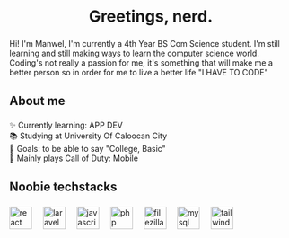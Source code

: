 <h1 align="center">Greetings,  nerd.</h1>

###

<p align="left">Hi! I'm Manwel, I'm currently a 4th Year BS Com Science student. I'm still learning and still making ways to learn the computer science world. Coding's not really a passion for me, it's something that will make me a better person so in order for me to  live a better life "I HAVE TO CODE"</p>

###

<h2 align="left">About me</h2>

###

<p align="left">✨ Currently learning: APP DEV<br>📚 Studying at University Of Caloocan City<br>🎯 Goals: to be able to say "College, Basic"<br>👾 Mainly plays Call of Duty: Mobile</p>

###

<h2 align="left">Noobie techstacks</h2>

###

<div align="left">
  <img src="https://cdn.jsdelivr.net/gh/devicons/devicon/icons/react/react-original.svg" height="40" alt="react logo"  />
  <img width="12" />
  <img src="https://cdn.jsdelivr.net/gh/devicons/devicon/icons/laravel/laravel-original.svg" height="40" alt="laravel logo"  />
  <img width="12" />
  <img src="https://cdn.jsdelivr.net/gh/devicons/devicon/icons/javascript/javascript-original.svg" height="40" alt="javascript logo"  />
  <img width="12" />
  <img src="https://cdn.jsdelivr.net/gh/devicons/devicon/icons/php/php-original.svg" height="40" alt="php logo"  />
  <img width="12" />
  <img src="https://cdn.simpleicons.org/filezilla/BF0000" height="40" alt="filezilla logo"  />
  <img width="12" />
  <img src="https://cdn.jsdelivr.net/gh/devicons/devicon/icons/mysql/mysql-original.svg" height="40" alt="mysql logo"  />
  <img width="12" />
  <img src="https://cdn.jsdelivr.net/gh/devicons/devicon/icons/tailwindcss/tailwindcss-original-wordmark.svg" height="40" alt="tailwindcss logo"  />
</div>

###
